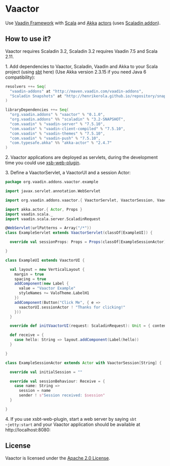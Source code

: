 # Vaactor

Use [Vaadin Framework](https://vaadin.com) with [Scala](http://www.scala-lang.org/)
and [Akka](http://akka.io/) [actors](http://doc.akka.io/docs/akka/2.4.7/scala/index-actors.html)
(uses [Scaladin addon](https://vaadin.com/directory#!addon/scaladin)).

## How to use it?

Vaactor requires Scaladin 3.2, Scaladin 3.2 requires Vaadin 7.5 and Scala 2.11.

1\. Add dependencies to Vaactor, Scaladin, Vaadin and Akka to your Scala project
(using [sbt](http://www.scala-sbt.org/) here) (Use Akka version 2.3.15 if you need Java 6 compatibility):

```sbt
resolvers ++= Seq(
  "vaadin-addons" at "http://maven.vaadin.com/vaadin-addons",
  "Scaladin Snapshots" at "http://henrikerola.github.io/repository/snapshots/"
)

libraryDependencies ++= Seq(
  "org.vaadin.addons" % "vaactor" % "0.1.0",
  "org.vaadin.addons" %% "scaladin" % "3.2-SNAPSHOT",
  "com.vaadin" % "vaadin-server" % "7.5.10",
  "com.vaadin" % "vaadin-client-compiled" % "7.5.10",
  "com.vaadin" % "vaadin-themes" % "7.5.10",
  "com.vaadin" % "vaadin-push" % "7.5.10",
  "com.typesafe.akka" %% "akka-actor" % "2.4.7"
)
```

2\. Vaactor applications are deployed as servlets, during the development time you could use [xsb-web-plugin](http://earldouglas.com/projects/xsbt-web-plugin/).

3\. Define a VaactorServlet, a VaactorUI and a session Actor:

```scala
package org.vaadin.addons.vaactor.example

import javax.servlet.annotation.WebServlet

import org.vaadin.addons.vaactor.{ VaactorServlet, VaactorSession, VaactorUI }

import akka.actor.{ Actor, Props }
import vaadin.scala._
import vaadin.scala.server.ScaladinRequest

@WebServlet(urlPatterns = Array("/*"))
class ExampleServlet extends VaactorServlet(classOf[ExampleUI]) {

  override val sessionProps: Props = Props(classOf[ExampleSessionActor])

}

class ExampleUI extends VaactorUI {

  val layout = new VerticalLayout {
    margin = true
    spacing = true
    addComponent(new Label {
      value = "Vaactor Example"
      styleNames += ValoTheme.LabelH1
    })
    addComponent(Button("Click Me", { e =>
      vaactorUI.sessionActor ! "Thanks for clicking!"
    }))
  }

  override def initVaactorUI(request: ScaladinRequest): Unit = { content = layout }

  def receive = {
    case hello: String => layout.addComponent(Label(hello))
  }

}

class ExampleSessionActor extends Actor with VaactorSession[String] {

  override val initialSession = ""

  override val sessionBehaviour: Receive = {
    case name: String =>
      session = name
      sender ! s"Session received: $session"
  }

}
```

4\. If you use xsbt-web-plugin, start a web server by saying `sbt ~jetty:start`
and your Vaactor application should be available at http://localhost:8080:

## License

Vaactor is licensed under the [Apache 2.0 License](http://www.apache.org/licenses/LICENSE-2.0.html).
